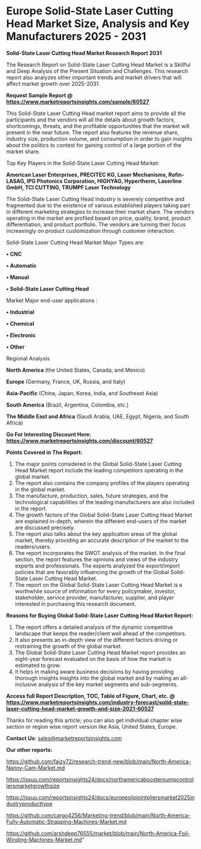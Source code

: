  # Europe Solid-State Laser Cutting Head Market Size, Analysis and Key Manufacturers 2025 - 2031

<strong>Solid-State Laser Cutting Head Market Research Report 2031</strong>

The Research Report on Solid-State Laser Cutting Head Market is a Skillful and Deep Analysis of the Present Situation and Challenges. This research report also analyzes other important trends and market drivers that will affect market growth over 2025-2031.

<strong>Request Sample Report @ <a href=https://www.marketreportsinsights.com/sample/60527>https://www.marketreportsinsights.com/sample/60527</a></strong>

This Solid-State Laser Cutting Head market report aims to provide all the participants and the vendors will all the details about growth factors, shortcomings, threats, and the profitable opportunities that the market will present in the near future. The report also features the revenue share, industry size, production volume, and consumption in order to gain insights about the politics to contest for gaining control of a large portion of the market share.

Top Key Players in the Solid-State Laser Cutting Head Market:

<strong>American Laser Enterprises, PRECITEC KG, Laser Mechanisms, Rofin-LASAG, IPG Photonics Corporation, HIGHYAG, Hypertherm, Laserline GmbH, TCI CUTTING, TRUMPF Laser Technology</strong>

The Solid-State Laser Cutting Head Industry is severely competitive and fragmented due to the existence of various established players taking part in different marketing strategies to increase their market share. The vendors operating in the market are profiled based on price, quality, brand, product differentiation, and product portfolio. The vendors are turning their focus increasingly on product customization through customer interaction.

Solid-State Laser Cutting Head Market Major Types are:

<strong>• CNC

• Automatic

• Manual

• Solid-State Laser Cutting Head</strong>

Market Major end-user applications :

<strong>• Industrial

• Chemical

• Electronic

• Other</strong>

Regional Analysis

</u><strong><b>North America</b></strong> (the United States, Canada, and Mexico)

<strong><b>Europe </b></strong>(Germany, France, UK, Russia, and Italy)

<strong><b>Asia-Pacific</b></strong> (China, Japan, Korea, India, and Southeast Asia)

<strong><b>South America</b></strong> (Brazil, Argentina, Colombia, etc.)

<strong><b>The Middle East and Africa</b></strong> (Saudi Arabia, UAE, Egypt, Nigeria, and South Africa)

<strong>Go For Interesting Discount Here: <a href=https://www.marketreportsinsights.com/discount/60527>https://www.marketreportsinsights.com/discount/60527</a></strong>

<strong>Points Covered in The Report:</strong>
<ol>
  <li>The major points considered in the Global Solid-State Laser Cutting Head Market report include the leading competitors operating in the global market.</li>
  <li>The report also contains the company profiles of the players operating in the global market.</li>
  <li>The manufacture, production, sales, future strategies, and the technological capabilities of the leading manufacturers are also included in the report.</li>
  <li>The growth factors of the Global Solid-State Laser Cutting Head Market are explained in-depth, wherein the different end-users of the market are discussed precisely.</li>
  <li>The report also talks about the key application areas of the global market, thereby providing an accurate description of the market to the readers/users.</li>
  <li>The report incorporates the SWOT analysis of the market. In the final section, the report features the opinions and views of the industry experts and professionals. The experts analyzed the export/import policies that are favorably influencing the growth of the Global Solid-State Laser Cutting Head Market.</li>
  <li>The report on the Global Solid-State Laser Cutting Head Market is a worthwhile source of information for every policymaker, investor, stakeholder, service provider, manufacturer, supplier, and player interested in purchasing this research document.</li>
</ol>
<strong>Reasons for Buying Global Solid-State Laser Cutting Head Market Report:</strong>

<ol>
  <li>The report offers a detailed analysis of the dynamic competitive landscape that keeps the reader/client well ahead of the competitors.</li>
  <li>It also presents an in-depth view of the different factors driving or restraining the growth of the global market.</li>
  <li>The Global Solid-State Laser Cutting Head Market report provides an eight-year forecast evaluated on the basis of how the market is estimated to grow.</li>
  <li>It helps in making aware business decisions by having providing thorough insights insights into the global market and by making an all-inclusive analysis of the key market segments and sub-segments.</li>
</ol>
<strong>Access full Report Description, TOC, Table of Figure, Chart, etc. @ <a href=https://www.marketreportsinsights.com/industry-forecast/solid-state-laser-cutting-head-market-growth-and-size-2021-60527>https://www.marketreportsinsights.com/industry-forecast/solid-state-laser-cutting-head-market-growth-and-size-2021-60527</a></strong>


Thanks for reading this article; you can also get individual chapter wise section or region wise report version like Asia, United States, Europe.

<strong>Contact Us:</strong>
sales@marketreportsinsights.com

<strong>Our other reports:</strong>

<a href=https://github.com/faizy72/research-trend-new/blob/main/North-America-Nanny-Cam-Market.md>https://github.com/faizy72/research-trend-new/blob/main/North-America-Nanny-Cam-Market.md</a>

<a href=https://issuu.com/reportsinsights24/docs/northamericaboosterpumpcontrollersmarketgrowthsize>https://issuu.com/reportsinsights24/docs/northamericaboosterpumpcontrollersmarketgrowthsize</a>

<a href=https://issuu.com/reportsinsights24/docs/europeslipjointpliersmarket2025industryproducttype>https://issuu.com/reportsinsights24/docs/europeslipjointpliersmarket2025industryproducttype</a>

<a href=https://github.com/cargo4256/Marketing-trend/blob/main/North-America-Fully-Automatic-Strapping-Machines-Market.md>https://github.com/cargo4256/Marketing-trend/blob/main/North-America-Fully-Automatic-Strapping-Machines-Market.md</a>

<a href=https://github.com/arshdeep76555/market/blob/main/North-America-Foil-Winding-Machines-Market.md>https://github.com/arshdeep76555/market/blob/main/North-America-Foil-Winding-Machines-Market.md</a>"
